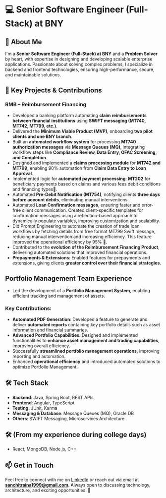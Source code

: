 # 💻 Senior Software Engineer (Full-Stack) at BNY

## 👋 About Me
I'm a **Senior Software Engineer (Full-Stack) at BNY** and a **Problem Solver** by heart, with expertise in designing and developing scalable enterprise applications. Passionate about solving complex problems, I specialize in backend and frontend technologies, ensuring high-performance, secure, and maintainable solutions.


## 🚀 Key Projects & Contributions
### RMB – Reimbursement Financing
- Developed a banking platform automating **claim reimbursements between financial institutions** using **SWIFT messaging (MT740, MT742, MT799, etc.)**.
- Delivered the **Minimum Viable Product (MVP)**, onboarding **two pilot clients and one BNY branch**.
- Built an **automated workflow system** for processing **MT740 authorization messages** via **Message Queues (MQ)**, integrating workflow steps like **Compliance Review, Data Entry, OFAC Screening, and Completion**.
- Designed and implemented a **claims processing module** for **MT742 and MT799**, enabling 90% automation from **Claim Data Entry to Loan Approval**.
- Implemented logic for **automated payment processing**: **MT202** for beneficiary payments based on claims and various fees debit conditions and financing types💸.
- Automated **Pre-Debit Notification (MT754)**, notifying clients **three days before account debits**, eliminating manual interventions.
- Automated **Loan Confirmation messages**, ensuring faster and error-free client communication. Created client-specific templates for confirmation messages using a reflection-based approach to dynamically populate variables, improving customization and scalability.
- Did Prompt Engineering to automate the creation of trade loan workflows by fetching details from free format MT799 Swift message, reducing manual intervention and increasing efficiency. This feature improved the operational efficiency by 95% 🚀.
- Contributed to the **evolution of the Reimbursement Financing Product**, delivering automated solutions that improved financial operations.
- **Prepayments & Extensions**: Enabled features for prepayments and extensions, giving clients **greater control over their financial strategies**.

## Portfolio Management Team Experience
- Led the development of a **Portfolio Management System**, enabling efficient tracking and management of assets.

### Key Contributions:
- **Automated PDF Generation**: Developed a feature to generate and deliver **automated reports** containing key portfolio details such as asset information and financial summaries.
- **Advanced Portfolio Capabilities**: Designed and implemented functionalities to **enhance asset management and trading capabilities**, improving overall efficiency.
- Successfully **streamlined portfolio management operations**, improving reporting and automation.
- Enhanced **operational efficiency** and introduced automated solutions to optimize Portfolio Management.

## 🛠️ Tech Stack
- **Backend**: Java, Spring Boot, REST APIs
- **Frontend**: Angular, TypeScript
- **Testing**: JUnit, Karma
- **Messaging & Database**: Message Queues (MQ), Oracle DB
- **Others**: SWIFT Messaging, Microservices Architecture

## 🛠️ (From my experience during college days)
- React, MongoDB, Node.js, C++
  
## 📫 Get in Touch
Feel free to connect with me on [LinkedIn](https://www.linkedin.com/in/sanchit-raina-68baa61aa/) or reach out via email at **sanchitraina1999@gmail.com**. Always open to discussing technology, architecture, and exciting opportunities! 🚀
